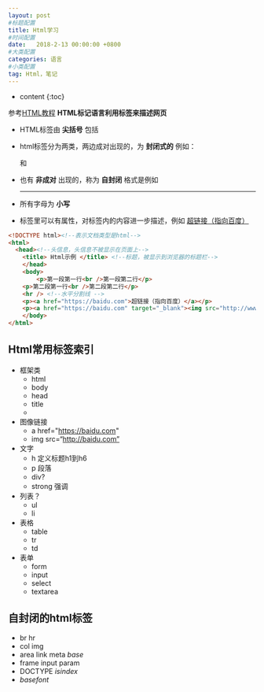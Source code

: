```yaml
---
layout: post
#标题配置
title: Html学习
#时间配置
date:   2018-2-13 00:00:00 +0800
#大类配置
categories: 语言
#小类配置
tag: Html，笔记
---
```


* content
{:toc}



参考[HTML教程](http://www.w3school.com.cn/html/index.asp)
**HTML标记语言利用标签来描述网页**  
* HTML标签由 **尖括号** 包括
* html标签分为两类，两边成对出现的，为 **封闭式的**   例如：
    <body> 和</body>

* 也有 **非成对** 出现的，称为 **自封闭** 格式是例如  
    <hr />

* 所有字母为 **小写**
* 标签里可以有属性，对标签内的内容进一步描述，例如
    <a href="https://baidu.com">超链接（指向百度）</a>


```html
<!DOCTYPE html><!--表示文档类型是html-->
<html>
  <head><!--头信息，头信息不被显示在页面上-->
    <title> Html示例 </title> <!--标题，被显示到浏览器的标题栏-->
	</head>
	<body>
		<p>第一段第一行<br />第一段第二行</p>
    <p>第二段第一行<br />第二段第二行</p>
    <hr /> <!--水平分割线 -->
    <p><a href="https://baidu.com">超链接（指向百度）</a></p>
    <p><a href="https://baidu.com" target="_blank"><img src="http://www.baidu.com/img/baidu_logo.gif" /></a></p>    
	</body>
</html>
```


## Html常用标签索引
* 框架类
  - html
  - body
  - head
  - title
  - <!--zhushi-->
* 图像链接
  - a href="https://baidu.com"
  - img src=“http://baidu.com”
* 文字
  - h 定义标题h1到h6
  - p 段落
  - div?
  - strong 强调
* 列表？
  - ul
  - li
* 表格
  - table
  - tr
  - td
* 表单
  - form
  - input
  - select
  - textarea

## 自封闭的html标签
* br hr
* col img
* area link meta *base*
* frame input param
* DOCTYPE *isindex*
* *basefont*
